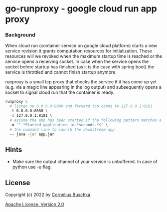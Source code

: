 # go-runproxy - google cloud run app proxy

### Background

When cloud run (container service on google cloud platform) starts a new service revision it grants computation
resources for initialization. These resources will we revoked when the maximum startup time is reached or the service
opens a receiving socket. In case when the service opens the socket before startup has finished (as it is the case with
spring boot) the service is throttled and cannot finish startup anymore.

runproxy is a small tcp proxy that checks the service if it has come up yet (e.g. via a magic line appearing in the 
log output) and subsequently opens a socket to signal cloud run that the container is ready.

```bash
runproxy \ 
  # listen on 0.0.0.0:8080 and forward tcp conns to 127.0.0.1:8181
  -l 0.0.0.0:8080 \
  -d 127.0.0.1:8181 \
  # assume the app has been started if the following pattern matches a line in the stdout output
  -m '^.*Started application in.*seconds.*$' \
  # the command line to launch the downstream app
  -- java -jar app.jar
```

## Hints
* Make sure the output channel of your service is unbuffered. In case of python use -u flag.

## License

Copyright (c) 2022 by [Cornelius Buschka](https://github.com/cbuschka).

[Apache License, Version 2.0](./license.txt)
